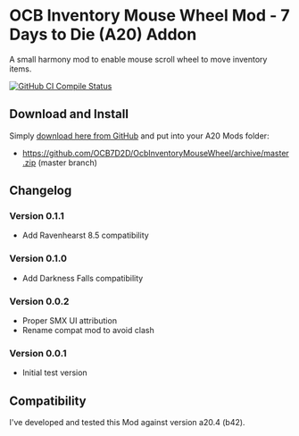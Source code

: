 # OCB Inventory Mouse Wheel Mod - 7 Days to Die (A20) Addon

A small harmony mod to enable mouse scroll wheel to move inventory items.

[![GitHub CI Compile Status][3]][2]

## Download and Install

Simply [download here from GitHub][1] and put into your A20 Mods folder:

- https://github.com/OCB7D2D/OcbInventoryMouseWheel/archive/master.zip (master branch)

## Changelog

### Version 0.1.1

- Add Ravenhearst 8.5 compatibility

### Version 0.1.0

- Add Darkness Falls compatibility

### Version 0.0.2

- Proper SMX UI attribution
- Rename compat mod to avoid clash

### Version 0.0.1

- Initial test version

## Compatibility

I've developed and tested this Mod against version a20.4 (b42).

[1]: https://github.com/OCB7D2D/OcbInventoryMouseWheel/releases
[2]: https://github.com/OCB7D2D/OcbInventoryMouseWheel/actions/workflows/ci.yml
[3]: https://github.com/OCB7D2D/OcbInventoryMouseWheel/actions/workflows/ci.yml/badge.svg

